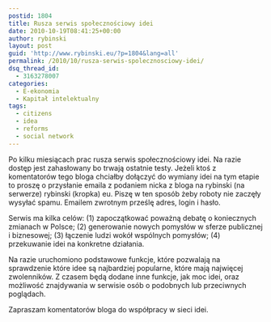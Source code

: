 ```yaml
---
postid: 1804
title: Rusza serwis społecznościowy idei
date: 2010-10-19T08:41:25+00:00
author: rybinski
layout: post
guid: 'http://www.rybinski.eu/?p=1804&lang=all'
permalink: /2010/10/rusza-serwis-spolecznosciowy-idei/
dsq_thread_id:
  - 3163278007
categories:
  - E-ekonomia
  - Kapitał intelektualny
tags:
  - citizens
  - idea
  - reforms
  - social network
---
```

Po kilku miesiącach prac rusza serwis społecznościowy idei. Na razie dostęp jest zahasłowany bo trwają ostatnie testy. Jeżeli ktoś z komentatorów tego bloga chciałby dołączyć do wymiany idei na tym etapie to proszę o przysłanie emaila z podaniem nicka z bloga na rybinski (na serwerze) rybinski (kropka) eu. Piszę w ten sposób żeby roboty nie zaczęły wysyłać spamu. Emailem zwrotnym prześlę adres, login i hasło.

Serwis ma kilka celów: (1) zapoczątkować poważną debatę o koniecznych zmianach w Polsce; (2) generowanie nowych pomysłów w sferze publicznej i biznesowej; (3) łączenie ludzi wokół wspólnych pomysłów; (4) przekuwanie idei na konkretne działania.

Na razie uruchomiono podstawowe funkcje, które pozwalają na sprawdzenie które idee są najbardziej popularne, które mają najwięcej zwolenników. Z czasem będą dodane inne funkcje, jak moc idei, oraz możliwość znajdywania w serwisie osób o podobnych lub przeciwnych poglądach.

Zapraszam komentatorów bloga do współpracy w sieci idei.
